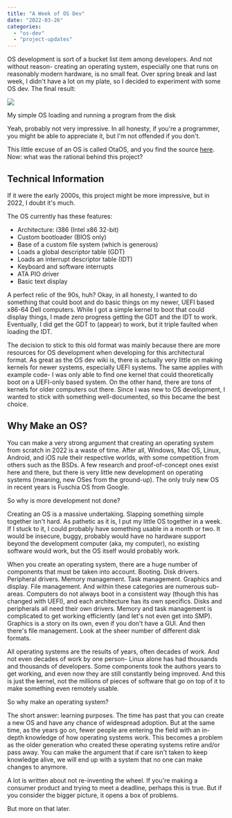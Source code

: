 ```yaml
---
title: "A Week of OS Dev"
date: "2022-03-26"
categories: 
  - "os-dev"
  - "project-updates"
---
```


OS development is sort of a bucket list item among developers. And not without reason- creating an operating system, especially one that runs on reasonably modern hardware, is no small feat. Over spring break and last week, I didn't have a lot on my plate, so I decided to experiment with some OS dev. The final result:

![](images/os_run1-1024x576.png)

My simple OS loading and running a program from the disk

Yeah, probably not very impressive. In all honesty, if you're a programmer, you might be able to appreciate it, but I'm not offended if you don't.

This little excuse of an OS is called OtaOS, and you find the source [here](https://github.com/pflynn157/otaos). Now: what was the rational behind this project?

## Technical Information

If it were the early 2000s, this project might be more impressive, but in 2022, I doubt it's much.

The OS currently has these features:

- Architecture: i386 (Intel x86 32-bit)
- Custom bootloader (BIOS only)
- Base of a custom file system (which is generous)
- Loads a global descriptor table (GDT)
- Loads an interrupt descriptor table (IDT)
- Keyboard and software interrupts
- ATA PIO driver
- Basic text display

A perfect relic of the 90s, huh? Okay, in all honesty, I wanted to do something that could boot and do basic things on my newer, UEFI based x86-64 Dell computers. While I got a simple kernel to boot that could display things, I made zero progress getting the GDT and the IDT to work. Eventually, I did get the GDT to (appear) to work, but it triple faulted when loading the IDT.

The decision to stick to this old format was mainly because there are more resources for OS development when developing for this architectural format. As great as the OS dev wiki is, there is actually very little on making kernels for newer systems, especially UEFI systems. The same applies with example code- I was only able to find one kernel that could theoretically boot on a UEFI-only based system. On the other hand, there are tons of kernels for older computers out there. Since I was new to OS development, I wanted to stick with something well-documented, so this became the best choice.

## Why Make an OS?

You can make a very strong argument that creating an operating system from scratch in 2022 is a waste of time. After all, Windows, Mac OS, Linux, Android, and iOS rule their respective worlds, with some competition from others such as the BSDs. A few research and proof-of-concept ones exist here and there, but there is very little new development on operating systems (meaning, new OSes from the ground-up). The only truly new OS in recent years is Fuschia OS from Google.

So why is more development not done?

Creating an OS is a massive undertaking. Slapping something simple together isn't hard. As pathetic as it is, I put my little OS together in a week. If I stuck to it, I could probably have something usable in a month or two. It would be insecure, buggy, probably would have no hardware support beyond the development computer (aka, my computer), no existing software would work, but the OS itself would probably work.

When you create an operating system, there are a huge number of components that must be taken into account. Booting. Disk drivers. Peripheral drivers. Memory management. Task management. Graphics and display. File management. And within these categories are numerous sub-areas. Computers do not always boot in a consistent way (though this has changed with UEFI), and each architecture has its own specifics. Disks and peripherals all need their own drivers. Memory and task management is complicated to get working efficiently (and let's not even get into SMP). Graphics is a story on its own, even if you don't have a GUI. And then there's file management. Look at the sheer number of different disk formats.

All operating systems are the results of years, often decades of work. And not even decades of work by one person- Linux alone has had thousands and thousands of developers. Some components took the authors years to get working, and even now they are still constantly being improved. And this is just the kernel, not the millions of pieces of software that go on top of it to make something even remotely usable.

So why make an operating system?

The short answer: learning purposes. The time has past that you can create a new OS and have any chance of widespread adoption. But at the same time, as the years go on, fewer people are entering the field with an in-depth knowledge of how operating systems work. This becomes a problem as the older generation who created these operating systems retire and/or pass away. You can make the argument that if care isn't taken to keep knowledge alive, we will end up with a system that no one can make changes to anymore.

A lot is written about not re-inventing the wheel. If you're making a consumer product and trying to meet a deadline, perhaps this is true. But if you consider the bigger picture, it opens a box of problems.

But more on that later.
